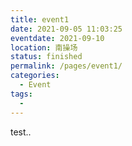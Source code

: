```yaml
---
title: event1
date: 2021-09-05 11:03:25
eventdate: 2021-09-10
location: 南操场
status: finished
permalink: /pages/event1/
categories: 
  - Event
tags: 
  - 
---
```


test..

<!-- more -->

